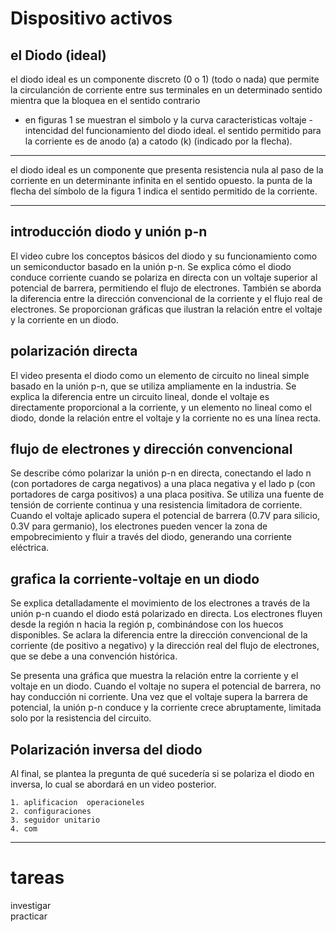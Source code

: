 
# Dispositivo activos 

## el Diodo (ideal)

el diodo ideal es un componente discreto (0 o 1) (todo o nada) que permite la circulanción de corriente  entre sus terminales en un  determinado sentido mientra que la bloquea  en el sentido contrario

- en figuras 1 se muestran el simbolo y la curva caracteristicas voltaje - intencidad  del funcionamiento del diodo ideal. el sentido permitido para la corriente es de anodo (a) a catodo (k) (indicado por la flecha). 





--------
el diodo ideal  es un componente que presenta resistencia nula al paso de la corriente en un determinante infinita en el sentido opuesto. la
punta de la flecha del símbolo 
de la figura 1 indica el sentido permitido de la corriente.


---


## introducción  diodo y unión p-n

El video cubre los conceptos básicos del diodo y su funcionamiento como un semiconductor basado en la unión p-n. Se explica cómo el diodo conduce corriente cuando se polariza en directa con un voltaje superior al potencial de barrera, permitiendo el flujo de electrones. También se aborda la diferencia entre la dirección convencional de la corriente y el flujo real de electrones. Se proporcionan gráficas que ilustran la relación entre el voltaje y la corriente en un diodo.

## polarización directa

El video presenta el diodo como un elemento de circuito no lineal simple basado en la unión p-n, que se utiliza ampliamente en la industria. Se explica la diferencia entre un circuito lineal, donde el voltaje es directamente proporcional a la corriente, y un elemento no lineal como el diodo, donde la relación entre el voltaje y la corriente no es una línea recta.

## flujo  de electrones y dirección convencional 

Se describe cómo polarizar la unión p-n en directa, conectando el lado n (con portadores de carga negativos) a una placa negativa y el lado p (con portadores de carga positivos) a una placa positiva. Se utiliza una fuente de tensión de corriente continua y una resistencia limitadora de corriente. Cuando el voltaje aplicado supera el potencial de barrera (0.7V para silicio, 0.3V para germanio), los electrones pueden vencer la zona de empobrecimiento y fluir a través del diodo, generando una corriente eléctrica.

## grafica la corriente-voltaje en un diodo

Se explica detalladamente el movimiento de los electrones a través de la unión p-n cuando el diodo está polarizado en directa. Los electrones fluyen desde la región n hacia la región p, combinándose con los huecos disponibles. Se aclara la diferencia entre la dirección convencional de la corriente (de positivo a negativo) y la dirección real del flujo de electrones, que se debe a una convención histórica.

Se presenta una gráfica que muestra la relación entre la corriente y el voltaje en un diodo. Cuando el voltaje no supera el potencial de barrera, no hay conducción ni corriente. Una vez que el voltaje supera la barrera de potencial, la unión p-n conduce y la corriente crece abruptamente, limitada solo por la resistencia del circuito.

## Polarización inversa del diodo 

Al final, se plantea la pregunta de qué sucedería si se polariza el diodo en inversa, lo cual se abordará en un video posterior.


	1. aplificacion  operacioneles 
	2. configuraciones 
	3. seguidor unitario
	4. com







------
# tareas 

investigar  
practicar 


